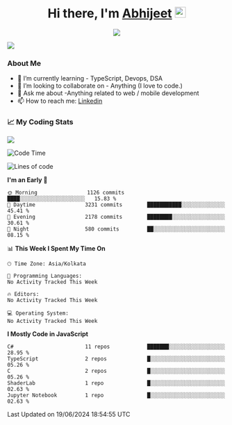 <div align="center">
   <h1>Hi there, I'm <a href="">Abhijeet</a> <img src="https://media.giphy.com/media/hvRJCLFzcasrR4ia7z/giphy.gif" width="25px"> </h1>
   
   
   <img src="https://pronoun.cyou/x/y?subject=He&object=Him&height=20"> 
</div>

![](https://komarev.com/ghpvc/?username=abhijeetsingh-22)

<h3>About Me </h3>

<!-- - 🔭 I’m currently working on - My engineering Capstone Project -->
- 🌱 I’m currently learning - TypeScript, Devops, DSA
- 👯 I’m looking to collaborate on - Anything (I love to code.)
- 💬 Ask me about -Anything related to web / mobile development
- 📫 How to reach me: [Linkedin](https://www.linkedin.com/in/amabhijeet/)

### &#128200; My Coding Stats

<img align="center" src="https://github-readme-stats.vercel.app/api?username=abhijeetsingh-22&count_private=true&show_icons=true&theme=default&hide=stars" />

<!--START_SECTION:waka-->
![Code Time](http://img.shields.io/badge/Code%20Time-463%20hrs%2033%20mins-blue)

![Lines of code](https://img.shields.io/badge/From%20Hello%20World%20I%27ve%20Written-44.0%20million%20lines%20of%20code-blue)

**I'm an Early 🐤** 

```text
🌞 Morning                1126 commits        ████░░░░░░░░░░░░░░░░░░░░░   15.83 % 
🌆 Daytime                3231 commits        ███████████░░░░░░░░░░░░░░   45.41 % 
🌃 Evening                2178 commits        ████████░░░░░░░░░░░░░░░░░   30.61 % 
🌙 Night                  580 commits         ██░░░░░░░░░░░░░░░░░░░░░░░   08.15 % 
```


📊 **This Week I Spent My Time On** 

```text
🕑︎ Time Zone: Asia/Kolkata

💬 Programming Languages: 
No Activity Tracked This Week

🔥 Editors: 
No Activity Tracked This Week

💻 Operating System: 
No Activity Tracked This Week
```

**I Mostly Code in JavaScript** 

```text
C#                       11 repos            ███████░░░░░░░░░░░░░░░░░░   28.95 % 
TypeScript               2 repos             █░░░░░░░░░░░░░░░░░░░░░░░░   05.26 % 
C                        2 repos             █░░░░░░░░░░░░░░░░░░░░░░░░   05.26 % 
ShaderLab                1 repo              █░░░░░░░░░░░░░░░░░░░░░░░░   02.63 % 
Jupyter Notebook         1 repo              █░░░░░░░░░░░░░░░░░░░░░░░░   02.63 % 
```




 Last Updated on 19/06/2024 18:54:55 UTC
<!--END_SECTION:waka-->
